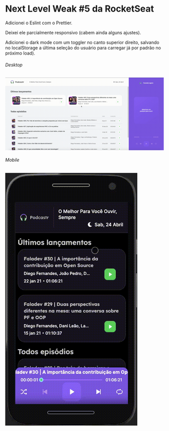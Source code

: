 # Next Level Weak #5 da RocketSeat

Adicionei o Eslint com o Prettier.

Deixei ele parcialmente responsivo (cabem ainda alguns ajustes).

Adicionei o dark mode com um toggler no canto superior direito, salvando no localStorage a última seleção do usuário para carregar já por padrão no próximo load).

###### Desktop

![Desktop image](https://github.com/VagnerNico/nlw5react/blob/master/repo_images/desktop.gif?raw=true)

###### Mobile

![Mobile image](https://github.com/VagnerNico/nlw5react/blob/master/repo_images/mobile.gif?raw=true)
